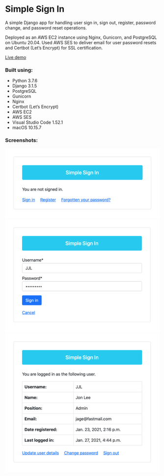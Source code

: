 # Simple Sign In
A simple Django app for handling user sign in, sign out, register, password change, and password reset operations.

Deployed as an AWS EC2 instance using Nginx, Gunicorn, and PostgreSQL on Ubuntu 20.04. Used AWS SES to deliver email for user password resets and Certbot (Let’s Encrypt) for SSL certification.

[Live demo](https://www.simple-sign-in.app)

### Built using:

* Python 3.7.6
* Django 3.1.5
* PostgreSQL
* Gunicorn
* Nginx
* Certbot (Let’s Encrypt)
* AWS EC2
* AWS SES
* Visual Studio Code 1.52.1
* macOS 10.15.7

### Screenshots:

<img src="readme_screenshot_1.png" width="600"></br>
<img src="readme_screenshot_2.png" width="600"></br>
<img src="readme_screenshot_3.png" width="600">
